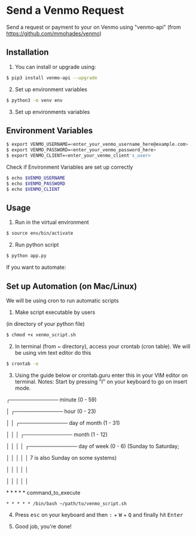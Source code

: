 # Send a Venmo Request

Send a request or payment to your on Venmo using "venmo-api" (from https://github.com/mmohades/venmo)

## Installation

1. You can install or upgrade using:

```bash
$ pip3 install venmo-api --upgrade
```

2. Set up environment variables

```bash
$ python3 -m venv env
```

3. Set up environments variables

## Environment Variables

```bash
$ export VENMO_USERNAME=<enter_your_venmo_username_here@example.com>
$ export VENMO_PASSWORD=<enter_your_venmo_password_here>
$ export VENMO_CLIENT=<enter_your_venmo_client's_user>
```

Check if Environment Variables are set up correctly

```bash
$ echo $VENMO_USERNAME
$ echo $VENMO_PASSWORD
$ echo $VENMO_CLIENT
```

## Usage

1. Run in the virtual environment

```bash
$ source env/bin/activate
```

2. Run python script

```bash
$ python app.py
```

If you want to automate:

## Set up Automation (on Mac/Linux)

We will be using cron to run automatic scripts

1. Make script executable by users

(in directory of your python file)

```bash
$ chmod +x venmo_script.sh
```

2. In terminal (from ~ directory), access your crontab (cron table). We will be using vim text editor do this

```bash
$ crontab -e
```

3. Using the guide below or crontab.guru enter this in your VIM editor on terminal.
   Notes: Start by pressing "I" on your keyboard to go on insert mode.

┌───────────── minute (0 - 59)

│ ┌───────────── hour (0 - 23)

│ │ ┌───────────── day of month (1 - 31)

│ │ │ ┌───────────── month (1 - 12)

│ │ │ │ ┌───────────── day of week (0 - 6) (Sunday to Saturday;

│ │ │ │ │ 7 is also Sunday on some systems)

│ │ │ │ │

│ │ │ │ │

\* \* \* \* \* command_to_execute

```vim
* * * * * /bin/bash ~/path/to/venmo_script.sh
```

4. Press <kbd>esc</kbd> on your keyboard and then <kbd>:</kbd> + <kbd>W</kbd> + <kbd>Q</kbd> and finally hit <kbd>Enter</kbd>

5. Good job, you're done!
